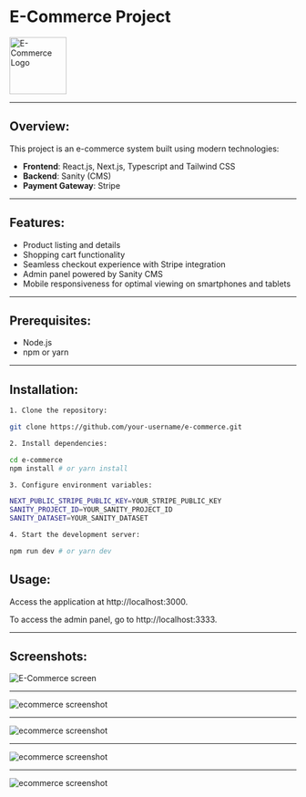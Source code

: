 # E-Commerce Project

<img src="https://accendadigital.com.br/wp-content/uploads/2020/05/accenda-ecommerce.png" alt="E-Commerce Logo" width="100"/>

---

## Overview:

This project is an e-commerce system built using modern technologies:

- **Frontend**: React.js, Next.js, Typescript and Tailwind CSS
- **Backend**: Sanity (CMS)
- **Payment Gateway**: Stripe

---

## Features:

- Product listing and details
- Shopping cart functionality
- Seamless checkout experience with Stripe integration
- Admin panel powered by Sanity CMS
- Mobile responsiveness for optimal viewing on smartphones and tablets

---

## Prerequisites:

- Node.js
- npm or yarn

---

## Installation:


```bash
1. Clone the repository:

git clone https://github.com/your-username/e-commerce.git

2. Install dependencies:

cd e-commerce
npm install # or yarn install

3. Configure environment variables:

NEXT_PUBLIC_STRIPE_PUBLIC_KEY=YOUR_STRIPE_PUBLIC_KEY
SANITY_PROJECT_ID=YOUR_SANITY_PROJECT_ID
SANITY_DATASET=YOUR_SANITY_DATASET

4. Start the development server:

npm run dev # or yarn dev
```

## Usage:

Access the application at http://localhost:3000.

To access the admin panel, go to http://localhost:3333.

---

## Screenshots:
<img src="https://i.ibb.co/DkppQ4P/240321-23h19m26s-screenshot.png" alt="E-Commerce screen"/>

---

<img src="https://i.ibb.co/2NtSgT4/240321-23h25m08s-screenshot.png" alt="ecommerce screenshot"/>

---

<img src="https://i.ibb.co/85SYMcz/240321-23h28m55s-screenshot.png" alt="ecommerce screenshot"/>

---

<img src="https://i.ibb.co/Vg5ThzH/240321-23h29m26s-screenshot.png" alt="ecommerce screenshot"/>

---

<img src="https://i.ibb.co/SyH1Rf2/240321-23h29m40s-screenshot.png" alt="ecommerce screenshot"/>

